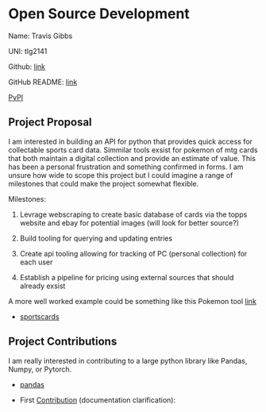 # Open Source Development

Name: Travis Gibbs

UNI: tlg2141

Github: [link](https://github.com/TravisGibbs)

GitHub README: [link](https://github.com/TravisGibbs/TravisGibbs/blob/main/README.md)

[PyPI](https://pypi.org/user/travisgibbs/)

## Project Proposal

I am interested in building an API for python that provides quick access for collectable sports card data. Simmilar tools exsist
for pokemon of mtg cards that both maintain a digital collection and provide an estimate of value. This has been a personal frustration and something confirmed in forms. I am unsure how wide to scope this project but I could imagine a range of milestones that could make the project somewhat flexible.

Milestones:

1. Levrage webscraping to create basic database of cards via the topps website and ebay for potential images (will look for better source?)

2. Build tooling for querying and updating entries

3. Create api tooling allowing for tracking of PC (personal collection) for each user

4. Establish a pipeline for pricing using external sources that should already exsist

A more well worked example could be something like this Pokemon tool [link](https://pokemontcg.io/)

- [sportscards](../projects/python/sportscards.md)

## Project Contributions

I am really interested in contributing to a large python library like Pandas, Numpy, or Pytorch.

- [pandas](../projects/python/pandas.md)

- First [Contribution](https://github.com/pandas-dev/pandas/pull/52227) (documentation clarification): 
